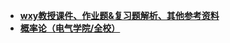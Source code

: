 - [**wxy教授课件、作业题&复习题解析、其他参考资料**](https://pan.baidu.com/s/1se_fNW3QlEukDHysca0HGw )
- [**概率论（电气学院/全校）**](https://pan.baidu.com/s/1JzrC7r1GWADabackcgQvbw )

